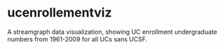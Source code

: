 # ucenrollementviz
A streamgraph data visualization, showing UC enrollment undergraduate numbers from 1961-2009 for all UCs sans UCSF.
